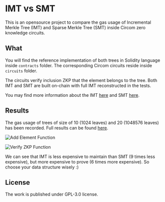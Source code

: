 # IMT vs SMT

This is an opensource project to compare the gas usage of Incremental Merkle Tree (IMT) and Sparse Merkle Tree (SMT) inside Circom zero knowledge circuits.

## What

You will find the reference implementation of both trees in Solidity language inside `contracts` folder. The corresponding Circom circuits reside inside `circuits` folder.

The circuits verify inclusion ZKP that the element belongs to the tree. Both IMT and SMT are built on-chain with full IMT reconstructed in the tests.

You may find more information about the IMT [here](https://www.linkedin.com/posts/artemchystiakov_ethereum-datastructure-activity-7065039156019703808-VjhO/) and SMT [here](https://docs.iden3.io/publications/pdfs/Merkle-Tree.pdf).

## Results

The gas usage of trees of size of 10 (1024 leaves) and 20 (1048576 leaves) has been recorded. Full results can be found [here](https://docs.google.com/spreadsheets/d/1zZkwjjOjn1fRJGJ40Jw1GeVGpBqGMGih-jd-uBcP3Lo/edit?usp=sharing).

![Add Element Function](https://github.com/Arvolear/IMT-vs-SMT/assets/47551140/874972d8-ba11-4dfe-93da-061cab36c035)

![Verify ZKP Function](https://github.com/Arvolear/IMT-vs-SMT/assets/47551140/750b5b45-9931-4030-8301-2aa8ec0ba121)

We can see that IMT is less expensive to maintain than SMT (9 times less expensive), but more expensive to prove (6 times more expensive). So choose your data structure wisely :)

## License

The work is published under GPL-3.0 license.
